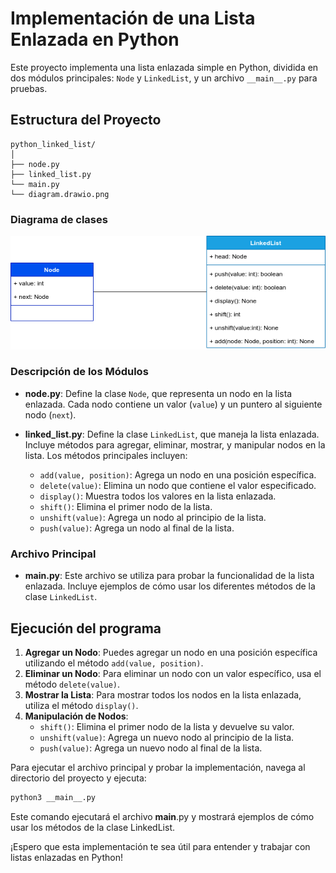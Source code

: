# Implementación de una Lista Enlazada en Python

Este proyecto implementa una lista enlazada simple en Python, dividida en dos módulos principales: `Node` y `LinkedList`, y un archivo `__main__.py` para pruebas.

## Estructura del Proyecto
```
python_linked_list/
│
├── node.py
├── linked_list.py
└── main.py
└── diagram.drawio.png
```
### Diagrama de clases
![Diagrama de la Lista Enlazada](diagram.drawio.png)

### Descripción de los Módulos

- **node.py**: Define la clase `Node`, que representa un nodo en la lista enlazada. Cada nodo contiene un valor (`value`) y un puntero al siguiente nodo (`next`).

- **linked_list.py**: Define la clase `LinkedList`, que maneja la lista enlazada. Incluye métodos para agregar, eliminar, mostrar, y manipular nodos en la lista. Los métodos principales incluyen:
  - `add(value, position)`: Agrega un nodo en una posición específica.
  - `delete(value)`: Elimina un nodo que contiene el valor especificado.
  - `display()`: Muestra todos los valores en la lista enlazada.
  - `shift()`: Elimina el primer nodo de la lista.
  - `unshift(value)`: Agrega un nodo al principio de la lista.
  - `push(value)`: Agrega un nodo al final de la lista.

### Archivo Principal
- **__main__.py**: Este archivo se utiliza para probar la funcionalidad de la lista enlazada. Incluye ejemplos de cómo usar los diferentes métodos de la clase `LinkedList`.

## Ejecución del programa
1. **Agregar un Nodo**: Puedes agregar un nodo en una posición específica utilizando el método `add(value, position)`.
2. **Eliminar un Nodo**: Para eliminar un nodo con un valor específico, usa el método `delete(value)`.
3. **Mostrar la Lista**: Para mostrar todos los nodos en la lista enlazada, utiliza el método `display()`.
4. **Manipulación de Nodos**:
   - `shift()`: Elimina el primer nodo de la lista y devuelve su valor.
   - `unshift(value)`: Agrega un nuevo nodo al principio de la lista.
   - `push(value)`: Agrega un nuevo nodo al final de la lista.

Para ejecutar el archivo principal y probar la implementación, navega al directorio del proyecto y ejecuta:

```bash
python3 __main__.py
```
Este comando ejecutará el archivo __main__.py y mostrará ejemplos de cómo usar los métodos de la clase LinkedList.

¡Espero que esta implementación te sea útil para entender y trabajar con listas enlazadas en Python!
